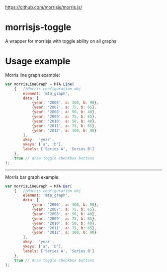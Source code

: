 https://github.com/morrisjs/morris.js/

# morrisjs-toggle
A wrapper for morrisjs with toggle ability on all graphs

# Usage example

Morris line graph example:
```javascript
var morrisLineGraph = MTA.Line(
    {   //Morris configuration obj
        element: 'mta_graph',
        data: [
            {year: '2006', a: 100, b: 90},
            {year: '2007', a: 75, b: 65},
            {year: '2008', a: 50, b: 40},
            {year: '2009', a: 75, b: 65},
            {year: '2010', a: 50, b: 40},
            {year: '2011', a: 75, b: 65},
            {year: '2012', a: 100, b: 90}
        ],
        xkey:  'year',
        ykeys: ['a', 'b'],
        labels: ['Series A', 'Series B']
    },
    true // draw toggle checkbox buttons
);
```

---

Morris bar graph example:
```javascript
var morrisLineGraph = MTA.Bar(
    {   //Morris configuration obj
        element: 'mta_graph',
        data: [
            {year: '2006', a: 100, b: 90},
            {year: '2007', a: 75, b: 65},
            {year: '2008', a: 50, b: 40},
            {year: '2009', a: 75, b: 65},
            {year: '2010', a: 50, b: 40},
            {year: '2011', a: 75, b: 65},
            {year: '2012', a: 100, b: 90}
        ],
        xkey:  'year',
        ykeys: ['a', 'b'],
        labels: ['Series A', 'Series B']
    },
    true // draw toggle checkbox buttons
);
```


